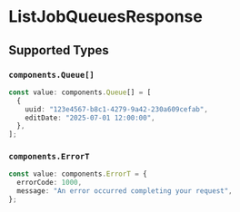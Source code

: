# ListJobQueuesResponse


## Supported Types

### `components.Queue[]`

```typescript
const value: components.Queue[] = [
  {
    uuid: "123e4567-b8c1-4279-9a42-230a609cefab",
    editDate: "2025-07-01 12:00:00",
  },
];
```

### `components.ErrorT`

```typescript
const value: components.ErrorT = {
  errorCode: 1000,
  message: "An error occurred completing your request",
};
```

